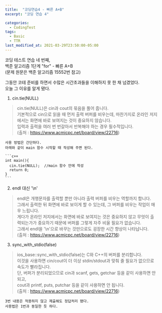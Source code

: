```yaml
---
title:  "코딩연습4 - 빠른 A+B"
excerpt: "코딩 연습 4"

categories:
  - CodingTest
tags:
  - Basic
  - TTR
last_modified_at: 2021-03-29T23:50:00-05:00
---
```


코딩 테스트 연습 네 번째,  
백준 알고리즘 1단계 "for" - 빠른 A+B  
(문제 원문은 백준 알고리즘 15552번 참고)  
  
그동안 코테 준비를 하면서 수많은 시간초과들을 이해하지 못 한 채 넘겼었다.  
오늘 그 이유를 알게 됐다.  
  
1. cin.tie(NULL)  
  >cin.tie(NULL)은 cin과 cout의 묶음을 풀어 줍니다.  
  >기본적으로 cin으로 읽을 때 먼저 출력 버퍼를 비우는데, 마찬가지로 온라인 저지에서는 화면에 바로 보여지는 것이 중요하지 않습니다.  
  >입력과 출력을 여러 번 번갈아서 반복해야 하는 경우 필수적입니다.  
  >(출처 : https://www.acmicpc.net/board/view/22716)  
  
    사용 방법은 간단하다.  
    아래와 같이 main 함수 시작할 때 작성해 주면 된다.  
  
    ```c++  
    int main(){  
      cin.tie(NULL);  //main 함수 안에 작성  
      return 0;  
    }  
    ```   
  
2. endl 대신 '\n'  
  >endl은 개행문자를 출력할 뿐만 아니라 출력 버퍼를 비우는 역할까지 합니다.  
  >그래서 출력한 뒤 화면에 바로 보이게 할 수 있는데, 그 버퍼를 비우는 작업이 매우 느립니다.  
  >게다가 온라인 저지에서는 화면에 바로 보여지는 것은 중요하지 않고 무엇이 출력되는가가 중요하기 때문에 버퍼를 그렇게 자주 비울 필요가 없습니다.  
  >그래서 endl을 '\n'으로 바꾸는 것만으로도 굉장한 시간 향상이 나타납니다.  
  >(출처 : https://www.acmicpc.net/board/view/22716)  
  
3. sync_with_stdio(false)
  >ios_base::sync_with_stdio(false)는 C와 C++의 버퍼를 분리합니다.  
  >이것을 사용하면 cin/cout이 더 이상 stdin/stdout과 맞춰 줄 필요가 없으므로 속도가 빨라집니다.  
  >단, 버퍼가 분리되었으므로 cin과 scanf, gets, getchar 등을 같이 사용하면 안 되고,  
  >cout과 printf, puts, putchar 등을 같이 사용하면 안 됩니다.  
  >(출처 : https://www.acmicpc.net/board/view/22716)  
  
    3번 내용은 적용하지 않고 제출해도 정답처리 됐다.  
    사용법은 1번과 동일한 듯 하다.  
